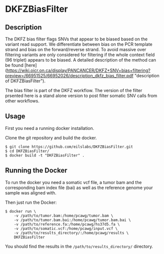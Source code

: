 # DKFZBiasFilter

## Description

The DKFZ bias filter flags SNVs that appear to be biased based on the variant read support. We differentiate between bias on the PCR template strand and bias on the forward/reverse strand.  To avoid massive over filtering variants are only considered for filtering if the whole context field (96 triplet) appears to be biased. A detailed description of the method can be found [here] (https://wiki.oicr.on.ca/display/PANCANCER/DKFZ+SNV+bias+filtering?preview=/66951525/66952026/description_dkfz_bias_filter.pdf "description of DKFZBiasFilter").

The bias filter is part of the DKFZ workflow. The version of the filter prsented here is a stand alone version to post filter somatic SNV calls from other workflows.

## Usage

First you need a running docker installation.

Clone the git repository and build the docker.

```
$ git clone https://github.com/eilslabs/DKFZBiasFilter.git
$ cd DKFZBiasFilter/
$ docker build -t "DKFZBiasFilter" .
```

Running the Docker
----------------------------

To run the docker you need a somatic vcf file, a tumor bam and the corresponding bam index file (bai) as well as the reference genome your sample was aligned with.

Then just run the Docker:
```
$ docker run \
    -v /path/to/tumor.bam:/home/pcawg/tumor.bam \
    -v /path/to/tumor.bam.bai:/home/pcawg/tumor.bam.bai \
    -v /path/to/reference.fa:/home/pcawg/hs37d5.fa \
    -v /path/to/somatic.vcf:/home/pcawg/input.vcf \
    -v /path/to/results_directory/:/home/pcawg/results \
    DKFZBiasFilter
```

You should find the results in the `/path/to/results_directory/` directory.
